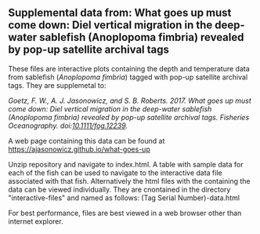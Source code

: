 <h2><strong>Supplemental data from:</strong> What goes up must come down: Diel vertical migration in the deep-water sablefish (Anoplopoma fimbria) revealed by pop-up satellite archival tags</h2>

  
These files are interactive plots containing the depth and temperature data from sablefish (_Anoplopoma fimbria_) tagged with pop-up satellite archival tags.  They are supplemetal to:

<cite>Goetz, F. W., A. J. Jasonowicz, and S. B. Roberts. 2017. What goes up must come down: Diel vertical migration in the deep-water sablefish (<i>Anoplopoma fimbria</i>) revealed by pop-up satellite archival tags. Fisheries Oceanography. doi:<a href="https://doi.org/10.1111/fog.12239">10.1111/fog.12239</a>.</cite>


A web page containing this data can be found at <a href="https://ajasonowicz.github.io/what_goes_up">https://ajasonowicz.github.io/what-goes-up</a>


Unzip repository and navigate to index.html.  A table with sample data for each of the fish can be used to navigate to the interactive data file associated with that fish.  Alternatively the html files with the containing the data can be viewed individually.  They are cnontained in the directory "interactive-files" and named as follows: (Tag Serial Number)-data.html

For best performance, files are best viewed in a web browser other than internet explorer.
